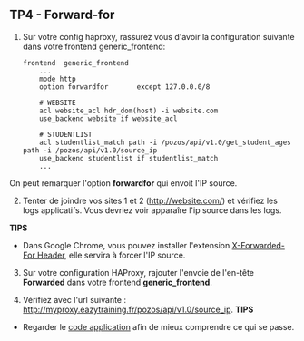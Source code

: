 ## TP4 - Forward-for
1. Sur votre config haproxy, rassurez vous d'avoir la configuration suivante dans votre frontend generic_frontend: 

    ```
    frontend  generic_frontend
        ...
        mode http
        option forwardfor       except 127.0.0.0/8

        # WEBSITE
        acl website_acl hdr_dom(host) -i website.com
        use_backend website if website_acl

        # STUDENTLIST
        acl studentlist_match path -i /pozos/api/v1.0/get_student_ages path -i /pozos/api/v1.0/source_ip
        use_backend studentlist if studentlist_match
        ...
    ```
On peut remarquer l'option **forwardfor** qui envoit l'IP source.

2. Tenter de joindre vos sites 1 et 2 (http://website.com/) et vérifiez les logs applicatifs. Vous devriez voir apparaîre l'ip source dans les logs.


**TIPS**
- Dans Google Chrome, vous pouvez installer l'extension [X-Forwarded-For Header](https://chrome.google.com/webstore/detail/x-forwarded-for-header/hkghghbnihliadkabmlcmcgmffllglin/related), elle servira à forcer l'IP source.
    

3. Sur votre configuration HAProxy, rajouter l'envoie de l'en-tête **Forwarded** dans votre frontend **generic_frontend**. 

4. Vérifiez avec l'url suivante : http://myproxy.eazytraining.fr/pozos/api/v1.0/source_ip. 
**TIPS**
- Regarder le [code application](https://github.com/eazytraining/haproxy-training/blob/main/student-list/simple_api/student_age.py#L42) afin de mieux comprendre ce qui se passe.